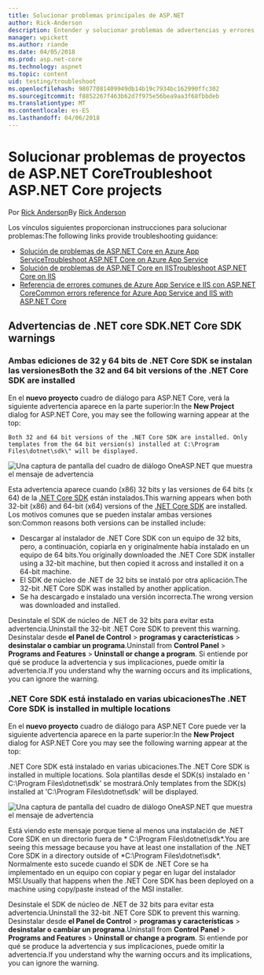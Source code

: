 ```yaml
---
title: Solucionar problemas principales de ASP.NET
author: Rick-Anderson
description: Entender y solucionar problemas de advertencias y errores con los proyectos de ASP.NET Core.
manager: wpickett
ms.author: riande
ms.date: 04/05/2018
ms.prod: asp.net-core
ms.technology: aspnet
ms.topic: content
uid: testing/troubleshoot
ms.openlocfilehash: 98077081409949db14b19c7934bc162990ffc302
ms.sourcegitcommit: f8852267f463b62d7f975e56bea9aa3f68fbbdeb
ms.translationtype: MT
ms.contentlocale: es-ES
ms.lasthandoff: 04/06/2018
---
```

# <a name="troubleshoot-aspnet-core-projects"></a><span data-ttu-id="402bd-103">Solucionar problemas de proyectos de ASP.NET Core</span><span class="sxs-lookup"><span data-stu-id="402bd-103">Troubleshoot ASP.NET Core projects</span></span>

<span data-ttu-id="402bd-104">Por [Rick Anderson](https://twitter.com/RickAndMSFT)</span><span class="sxs-lookup"><span data-stu-id="402bd-104">By [Rick Anderson](https://twitter.com/RickAndMSFT)</span></span>

<span data-ttu-id="402bd-105">Los vínculos siguientes proporcionan instrucciones para solucionar problemas:</span><span class="sxs-lookup"><span data-stu-id="402bd-105">The following links provide troubleshooting guidance:</span></span>

* [<span data-ttu-id="402bd-106">Solución de problemas de ASP.NET Core en Azure App Service</span><span class="sxs-lookup"><span data-stu-id="402bd-106">Troubleshoot ASP.NET Core on Azure App Service</span></span>](xref:host-and-deploy/azure-apps/troubleshoot)
* [<span data-ttu-id="402bd-107">Solución de problemas de ASP.NET Core en IIS</span><span class="sxs-lookup"><span data-stu-id="402bd-107">Troubleshoot ASP.NET Core on IIS</span></span>](xref:host-and-deploy/iis/troubleshoot)
* [<span data-ttu-id="402bd-108">Referencia de errores comunes de Azure App Service e IIS con ASP.NET Core</span><span class="sxs-lookup"><span data-stu-id="402bd-108">Common errors reference for Azure App Service and IIS with ASP.NET Core</span></span>](xref:host-and-deploy/azure-iis-errors-reference)

<a name="sdk"></a>
## <a name="net-core-sdk-warnings"></a><span data-ttu-id="402bd-109">Advertencias de .NET core SDK</span><span class="sxs-lookup"><span data-stu-id="402bd-109">.NET Core SDK warnings</span></span>

### <a name="both-the-32-and-64-bit-versions-of-the-net-core-sdk-are-installed"></a><span data-ttu-id="402bd-110">Ambas ediciones de 32 y 64 bits de .NET Core SDK se instalan las versiones</span><span class="sxs-lookup"><span data-stu-id="402bd-110">Both the 32 and 64 bit versions of the .NET Core SDK are installed</span></span>
<span data-ttu-id="402bd-111">En el **nuevo proyecto** cuadro de diálogo para ASP.NET Core, verá la siguiente advertencia aparece en la parte superior:</span><span class="sxs-lookup"><span data-stu-id="402bd-111">In the **New Project** dialog for ASP.NET Core, you may see the following warning appear at the top:</span></span> 

    Both 32 and 64 bit versions of the .NET Core SDK are installed. Only templates from the 64 bit version(s) installed at C:\Program Files\dotnet\sdk\" will be displayed.

![Una captura de pantalla del cuadro de diálogo OneASP.NET que muestra el mensaje de advertencia](troubleshoot/_static/both32and64bit.png)

<span data-ttu-id="402bd-113">Esta advertencia aparece cuando (x86) 32 bits y las versiones de 64 bits (x 64) de la [.NET Core SDK](https://www.microsoft.com/net/download/all) están instalados.</span><span class="sxs-lookup"><span data-stu-id="402bd-113">This warning appears when both 32-bit (x86) and 64-bit (x64) versions of the [.NET Core SDK](https://www.microsoft.com/net/download/all) are installed.</span></span> <span data-ttu-id="402bd-114">Los motivos comunes que se pueden instalar ambas versiones son:</span><span class="sxs-lookup"><span data-stu-id="402bd-114">Common reasons both versions can be installed include:</span></span>

* <span data-ttu-id="402bd-115">Descargar al instalador de .NET Core SDK con un equipo de 32 bits, pero, a continuación, copiarla en y originalmente había instalado en un equipo de 64 bits.</span><span class="sxs-lookup"><span data-stu-id="402bd-115">You originally downloaded the .NET Core SDK installer using a 32-bit machine, but then copied it across and installed it on a 64-bit machine.</span></span> 
* <span data-ttu-id="402bd-116">El SDK de núcleo de .NET de 32 bits se instaló por otra aplicación.</span><span class="sxs-lookup"><span data-stu-id="402bd-116">The 32-bit .NET Core SDK was installed by another application.</span></span>
* <span data-ttu-id="402bd-117">Se ha descargado e instalado una versión incorrecta.</span><span class="sxs-lookup"><span data-stu-id="402bd-117">The wrong version was downloaded and installed.</span></span>

<span data-ttu-id="402bd-118">Desinstale el SDK de núcleo de .NET de 32 bits para evitar esta advertencia.</span><span class="sxs-lookup"><span data-stu-id="402bd-118">Uninstall the 32-bit .NET Core SDK to prevent this warning.</span></span> <span data-ttu-id="402bd-119">Desinstalar desde **el Panel de Control** > **programas y características** > **desinstalar o cambiar un programa**.</span><span class="sxs-lookup"><span data-stu-id="402bd-119">Uninstall from **Control Panel** > **Programs and Features** > **Uninstall or change a program**.</span></span> <span data-ttu-id="402bd-120">Si entiende por qué se produce la advertencia y sus implicaciones, puede omitir la advertencia.</span><span class="sxs-lookup"><span data-stu-id="402bd-120">If you understand why the warning occurs and its implications, you can ignore the warning.</span></span>

### <a name="the-net-core-sdk-is-installed-in-multiple-locations"></a><span data-ttu-id="402bd-121">.NET Core SDK está instalado en varias ubicaciones</span><span class="sxs-lookup"><span data-stu-id="402bd-121">The .NET Core SDK is installed in multiple locations</span></span>
<span data-ttu-id="402bd-122">En el **nuevo proyecto** cuadro de diálogo para ASP.NET Core puede ver la siguiente advertencia aparece en la parte superior:</span><span class="sxs-lookup"><span data-stu-id="402bd-122">In the **New Project** dialog for ASP.NET Core you may see the following warning appear at the top:</span></span> 

 <span data-ttu-id="402bd-123">.NET Core SDK está instalado en varias ubicaciones.</span><span class="sxs-lookup"><span data-stu-id="402bd-123">The .NET Core SDK is installed in multiple locations.</span></span> <span data-ttu-id="402bd-124">Sola plantillas desde el SDK(s) instalado en ' C:\Program Files\dotnet\sdk\' se mostrará.</span><span class="sxs-lookup"><span data-stu-id="402bd-124">Only templates from the SDK(s) installed at 'C:\Program Files\dotnet\sdk\' will be displayed.</span></span>

![Una captura de pantalla del cuadro de diálogo OneASP.NET que muestra el mensaje de advertencia](troubleshoot/_static/multiplelocations.png)

<span data-ttu-id="402bd-126">Está viendo este mensaje porque tiene al menos una instalación de .NET Core SDK en un directorio fuera de * C:\Program Files\dotnet\sdk\*.</span><span class="sxs-lookup"><span data-stu-id="402bd-126">You are seeing this message because you have at least one installation of the .NET Core SDK in a directory outside of *C:\Program Files\dotnet\sdk\*.</span></span> <span data-ttu-id="402bd-127">Normalmente esto sucede cuando el SDK de .NET Core se ha implementado en un equipo con copiar y pegar en lugar del instalador MSI.</span><span class="sxs-lookup"><span data-stu-id="402bd-127">Usually that happens when the .NET Core SDK has been deployed on a machine using copy/paste instead of the MSI installer.</span></span>

<span data-ttu-id="402bd-128">Desinstale el SDK de núcleo de .NET de 32 bits para evitar esta advertencia.</span><span class="sxs-lookup"><span data-stu-id="402bd-128">Uninstall the 32-bit .NET Core SDK to prevent this warning.</span></span> <span data-ttu-id="402bd-129">Desinstalar desde **el Panel de Control** > **programas y características** > **desinstalar o cambiar un programa**.</span><span class="sxs-lookup"><span data-stu-id="402bd-129">Uninstall from **Control Panel** > **Programs and Features** > **Uninstall or change a program**.</span></span> <span data-ttu-id="402bd-130">Si entiende por qué se produce la advertencia y sus implicaciones, puede omitir la advertencia.</span><span class="sxs-lookup"><span data-stu-id="402bd-130">If you understand why the warning occurs and its implications, you can ignore the warning.</span></span>

